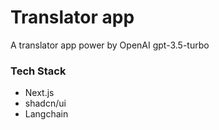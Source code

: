 # Translator app

A translator app power by OpenAI gpt-3.5-turbo

### Tech Stack

- Next.js
- shadcn/ui
- Langchain
